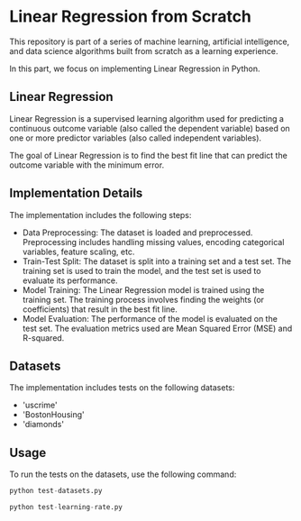 # Linear Regression from Scratch

This repository is part of a series of machine learning, artificial intelligence, and data science algorithms built from scratch as a learning experience.

In this part, we focus on implementing Linear Regression in Python.

## Linear Regression

Linear Regression is a supervised learning algorithm used for predicting a continuous outcome variable (also called the dependent variable) based on one or more predictor variables (also called independent variables).

The goal of Linear Regression is to find the best fit line that can predict the outcome variable with the minimum error.

## Implementation Details

The implementation includes the following steps:

- Data Preprocessing: The dataset is loaded and preprocessed. Preprocessing includes handling missing values, encoding categorical variables, feature scaling, etc.
- Train-Test Split: The dataset is split into a training set and a test set. The training set is used to train the model, and the test set is used to evaluate its performance.
- Model Training: The Linear Regression model is trained using the training set. The training process involves finding the weights (or coefficients) that result in the best fit line.
- Model Evaluation: The performance of the model is evaluated on the test set. The evaluation metrics used are Mean Squared Error (MSE) and R-squared.

## Datasets

The implementation includes tests on the following datasets:

- 'uscrime'
- 'BostonHousing'
- 'diamonds'

## Usage

To run the tests on the datasets, use the following command:

```python
python test-datasets.py

python test-learning-rate.py
